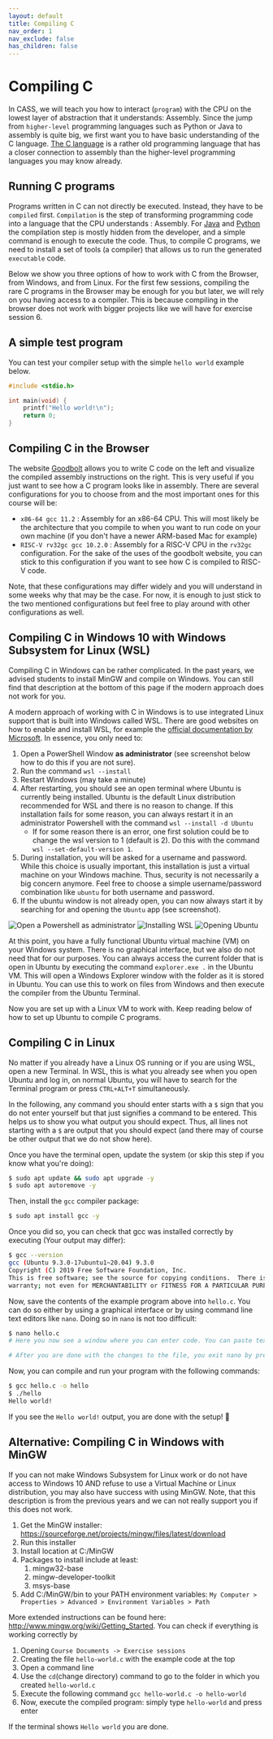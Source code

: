 ```yaml
---
layout: default
title: Compiling C
nav_order: 1
nav_exclude: false
has_children: false
---
```


# Compiling C

In CASS, we will teach you how to interact (`program`) with the CPU on the lowest layer of abstraction that it understands: Assembly.
Since the jump from `higher-level` programming languages such as Python or Java to assembly is quite big, we first want you to have basic understanding of the C language. [The C language](https://en.wikipedia.org/wiki/C_(programming_language)) is a rather old programming language that has a closer connection to assembly than the higher-level programming languages you may know already.

## Running C programs

Programs written in C can not directly be executed. Instead, they have to be `compiled` first. `Compilation` is the step of transforming programming code into a language that the CPU understands : Assembly.
For [Java](https://www.javatpoint.com/is-java-interpreted-or-compiled) and [Python](https://www.geeksforgeeks.org/python-compiled-or-interpreted/) the compilation step is mostly hidden from the developer, and a simple command is enough to execute the code.
Thus, to compile C programs, we need to install a set of tools (a compiler) that allows us to run the generated `executable` code.

Below we show you three options of how to work with C from the Browser, from Windows, and from Linux.
For the first few sessions, compiling the rare C programs in the Browser may be enough for you but later, we will rely on you having access to a compiler. This is because compiling in the browser does not work with bigger projects like we will have for exercise session 6.

## A simple test program

You can test your compiler setup with the simple `hello world` example below.

```c
#include <stdio.h>

int main(void) {
    printf("Hello world!\n");
    return 0;
}
```

## Compiling C in the Browser

The website [Goodbolt](https://godbolt.org/) allows you to write C code on the left and visualize the compiled assembly instructions on the right. This is very useful if you just want to see how a C program looks like in assembly.
There are several configurations for you to choose from and the most important ones for this course will be:

- `x86-64 gcc 11.2` : Assembly for an x86-64 CPU. This will most likely be the architecture that you compile to when you want to run code on your own machine (if you don't have a newer ARM-based Mac for example)
- `RISC-V rv32gc gcc 10.2.0` : Assembly for a RISC-V CPU in the `rv32gc` configuration. For the sake of the uses of the goodbolt website, you can stick to this configuration if you want to see how C is compiled to RISC-V code.

Note, that these configurations may differ widely and you will understand in some weeks why that may be the case. For now, it is enough to just stick to the two mentioned configurations but feel free to play around with other configurations as well.

## Compiling C in Windows 10 with Windows Subsystem for Linux (WSL)

Compiling C in Windows can be rather complicated. In the past years, we advised students to install MinGW and compile on Windows. You can still find that description at the bottom of this page if the modern approach does not work for you.

A modern approach of working with C in Windows is to use integrated Linux support that is built into Windows called WSL.
There are good websites on how to enable and install WSL, for example the [official documentation by Microsoft](https://docs.microsoft.com/en-us/windows/wsl/install).
In essence, you only need to:

1. Open a PowerShell Window **as administrator** (see screenshot below how to do this if you are not sure).
1. Run the command `wsl --install`
1. Restart Windows (may take a minute)
1. After restarting, you should see an open terminal where Ubuntu is currently being installed. Ubuntu is the default Linux distribution recommended for WSL and there is no reason to change. If this installation fails for some reason, you can always restart it in an administrator Powershell with the command `wsl --install -d Ubuntu`
    - If for some reason there is an error, one first solution could be to change the wsl version to 1 (default is 2). Do this with the command `wsl --set-default-version 1`.
1. During installation, you will be asked for a username and password. While this choice is usually important, this installation is just a virtual machine on your Windows machine. Thus, security is not necessarily a big concern anymore. Feel free to choose a simple username/password combination like `ubuntu` for both username and password.
1. If the ubuntu window is not already open, you can now always start it by searching for and opening the `Ubuntu` app (see screenshot).

![Open a Powershell as administrator](/tutorials/img/open-powershell.png "Screenshot to show how to open a powershell in Windows as administrator")
![Installing WSL](/tutorials/img/install-wsl.png "Screenshot to show how to install WSL in a Powershell terminal")
![Opening Ubuntu](/tutorials/img/ubuntu.png "Screenshot to show how to open the Ubuntu app")

At this point, you have a fully functional Ubuntu virtual machine (VM) on your Windows system. There is no graphical interface, but we also do not need that for our purposes. You can always access the current folder that is open in Ubuntu by executing the command `explorer.exe .` in the Ubuntu VM. This will open a Windows Explorer window with the folder as it is stored in Ubuntu. You can use this to work on files from Windows and then execute the compiler from the Ubuntu Terminal.

Now you are set up with a Linux VM to work with. Keep reading below of how to set up Ubuntu to compile C programs.

## Compiling C in Linux

No matter if you already have a Linux OS running or if you are using WSL, open a new Terminal. In WSL, this is what you already see when you open Ubuntu and log in, on normal Ubuntu, you will have to search for the Terminal program or press `CTRL+ALT+T` simultaneously.

In the following, any command you should enter starts with a `$` sign that you do not enter yourself but that just signifies a command to be entered. This helps us to show you what output you should expect. Thus, all lines not starting with a `$` are output that you should expect (and there may of course be other output that we do not show here).

Once you have the terminal open, update the system (or skip this step if you know what you're doing):

```bash
$ sudo apt update && sudo apt upgrade -y
$ sudo apt autoremove -y
```

Then, install the `gcc` compiler package:

```bash
$ sudo apt install gcc -y
```

Once you did so, you can check that gcc was installed correctly by executing (Your output may differ):

```bash
$ gcc --version
gcc (Ubuntu 9.3.0-17ubuntu1~20.04) 9.3.0
Copyright (C) 2019 Free Software Foundation, Inc.
This is free software; see the source for copying conditions.  There is NO
warranty; not even for MERCHANTABILITY or FITNESS FOR A PARTICULAR PURPOSE.
```

Now, save the contents of the example program above into `hello.c`. You can do so either by using a graphical interface or by using command line text editors like `nano`. Doing so in `nano` is not too difficult:

```bash
$ nano hello.c
# Here you now see a window where you can enter code. You can paste text by pressing CTRL+SHIFT+V or if you're using Windows, also by right clicking into the terminal window.

# After you are done with the changes to the file, you exit nano by pressing CTRL+X and can confirm or deny that the file should be saved by pressing Y or N and confirming with ENTER.
```

Now, you can compile and run your program with the following commands:

```bash
$ gcc hello.c -o hello
$ ./hello
Hello world!
```

If you see the `Hello world!` output, you are done with the setup! :tada:

## Alternative: Compiling C in Windows with MinGW

If you can not make Windows Subsystem for Linux work or do not have access to Windows 10 AND refuse to use a Virtual Machine or Linux distribution, you may also have success with using MinGW. Note, that this description is from the previous years and we can not really support you if this does not work.

1. Get the MinGW installer: <https://sourceforge.net/projects/mingw/files/latest/download>
1. Run this installer
1. Install location at C:/MinGW
1. Packages to install include at least:
    1. mingw32-base
    1. mingw-developer-toolkit
    1. msys-base
1. Add C:/MinGW/bin to your PATH environment variables: `My Computer > Properties > Advanced > Environment Variables > Path`

More extended instructions can be found here: <http://www.mingw.org/wiki/Getting_Started>.
You can check if everything is working correctly by

1. Opening `Course Documents -> Exercise sessions`
1. Creating the file `hello-world.c` with the example code at the top
1. Open a command line
1. Use the `cd`(change directory) command to go to the folder in which you created `hello-world.c`
1. Execute the following command `gcc hello-world.c -o hello-world`
1. Now, execute the compiled program: simply type `hello-world` and press enter

If the terminal shows `Hello world` you are done.
